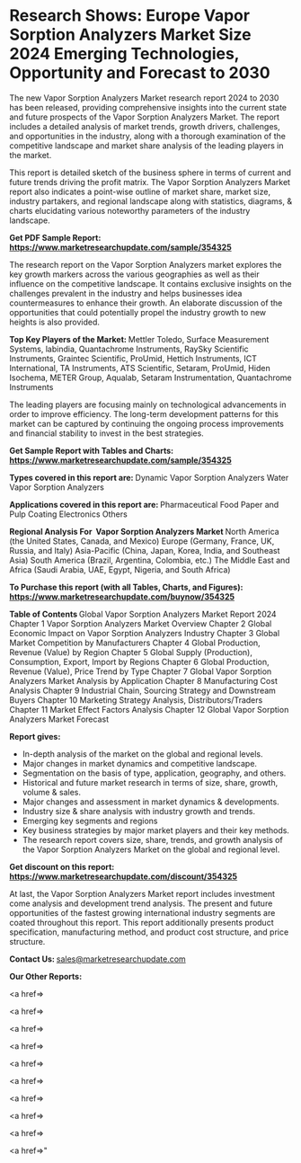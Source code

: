 # Research Shows: Europe Vapor Sorption Analyzers Market Size 2024 Emerging Technologies, Opportunity and Forecast to 2030

The new Vapor Sorption Analyzers Market research report 2024 to 2030 has been released, providing comprehensive insights into the current state and future prospects of the Vapor Sorption Analyzers Market. The report includes a detailed analysis of market trends, growth drivers, challenges, and opportunities in the industry, along with a thorough examination of the competitive landscape and market share analysis of the leading players in the market.

This report is detailed sketch of the business sphere in terms of current and future trends driving the profit matrix. The Vapor Sorption Analyzers Market report also indicates a point-wise outline of market share, market size, industry partakers, and regional landscape along with statistics, diagrams, &amp; charts elucidating various noteworthy parameters of the industry landscape.

<strong><b>Get PDF Sample Report: <a href=https://www.marketresearchupdate.com/sample/354325>https://www.marketresearchupdate.com/sample/354325</a></b></strong>

The research report on the Vapor Sorption Analyzers market explores the key growth markers across the various geographies as well as their influence on the competitive landscape. It contains exclusive insights on the challenges prevalent in the industry and helps businesses idea countermeasures to enhance their growth. An elaborate discussion of the opportunities that could potentially propel the industry growth to new heights is also provided.

<strong><b>Top Key Players of the Market:
</b></strong>Mettler Toledo, Surface Measurement Systems, labindia, Quantachrome Instruments, RaySky Scientific Instruments, Graintec Scientific, ProUmid, Hettich Instruments, ICT International, TA Instruments, ATS Scientific, Setaram, ProUmid, Hiden Isochema, METER Group, Aqualab, Setaram Instrumentation, Quantachrome Instruments<strong><b>
</b></strong>

The leading players are focusing mainly on technological advancements in order to improve efficiency. The long-term development patterns for this market can be captured by continuing the ongoing process improvements and financial stability to invest in the best strategies.

<strong><b>Get Sample Report with Tables and Charts: <a href=https://www.marketresearchupdate.com/sample/354325>https://www.marketresearchupdate.com/sample/354325</a></b></strong>

<strong><b>Types covered in this report are:
</b></strong>Dynamic Vapor Sorption Analyzers
Water Vapor Sorption Analyzers<strong><b>
</b></strong>

<strong><b>Applications covered in this report are:
</b></strong>Pharmaceutical
Food
Paper and Pulp
Coating
Electronics
Others<strong><b>
</b></strong>

<strong><b>Regional Analysis For  Vapor Sorption Analyzers Market</b></strong><strong><b>
</b></strong>North America (the United States, Canada, and Mexico)
Europe (Germany, France, UK, Russia, and Italy)
Asia-Pacific (China, Japan, Korea, India, and Southeast Asia)
South America (Brazil, Argentina, Colombia, etc.)
The Middle East and Africa (Saudi Arabia, UAE, Egypt, Nigeria, and South Africa)

<strong><b>To Purchase this report (with all Tables, Charts, and Figures): <a href=https://www.marketresearchupdate.com/buynow/354325>https://www.marketresearchupdate.com/buynow/354325</a></b></strong>

<strong><b>Table of Contents</b></strong><strong><b>
</b></strong>Global Vapor Sorption Analyzers Market Report 2024
Chapter 1 Vapor Sorption Analyzers Market Overview
Chapter 2 Global Economic Impact on Vapor Sorption Analyzers Industry
Chapter 3 Global Market Competition by Manufacturers
Chapter 4 Global Production, Revenue (Value) by Region
Chapter 5 Global Supply (Production), Consumption, Export, Import by Regions
Chapter 6 Global Production, Revenue (Value), Price Trend by Type
Chapter 7 Global Vapor Sorption Analyzers Market Analysis by Application
Chapter 8 Manufacturing Cost Analysis
Chapter 9 Industrial Chain, Sourcing Strategy and Downstream Buyers
Chapter 10 Marketing Strategy Analysis, Distributors/Traders
Chapter 11 Market Effect Factors Analysis
Chapter 12 Global Vapor Sorption Analyzers Market Forecast

<strong><b>Report gives:</b></strong>

- In-depth analysis of the market on the global and regional levels.
- Major changes in market dynamics and competitive landscape.
- Segmentation on the basis of type, application, geography, and others.
- Historical and future market research in terms of size, share, growth, volume &amp; sales.
- Major changes and assessment in market dynamics &amp; developments.
- Industry size &amp; share analysis with industry growth and trends.
- Emerging key segments and regions
- Key business strategies by major market players and their key methods.
- The research report covers size, share, trends, and growth analysis of the Vapor Sorption Analyzers Market on the global and regional level.

<strong><b>Get discount on this report: <a href=https://www.marketresearchupdate.com/discount/354325>https://www.marketresearchupdate.com/discount/354325</a></b></strong>

At last, the Vapor Sorption Analyzers Market report includes investment come analysis and development trend analysis. The present and future opportunities of the fastest growing international industry segments are coated throughout this report. This report additionally presents product specification, manufacturing method, and product cost structure, and price structure.

<strong><b>Contact Us:
</b></strong>sales@marketresearchupdate.com

<strong>Our Other Reports:</strong>

<a href=></a>

<a href=></a>

<a href=></a>

<a href=></a>

<a href=></a>

<a href=></a>

<a href=></a>

<a href=></a>

<a href=></a>

<a href=></a>"
